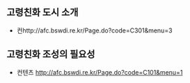 ## 고령친화 도시 소개
* 컨http://afc.bswdi.re.kr/Page.do?code=C301&menu=3
## 고령친화 조성의 필요성
* 컨텐츠 http://afc.bswdi.re.kr/Page.do?code=C101&menu=1
